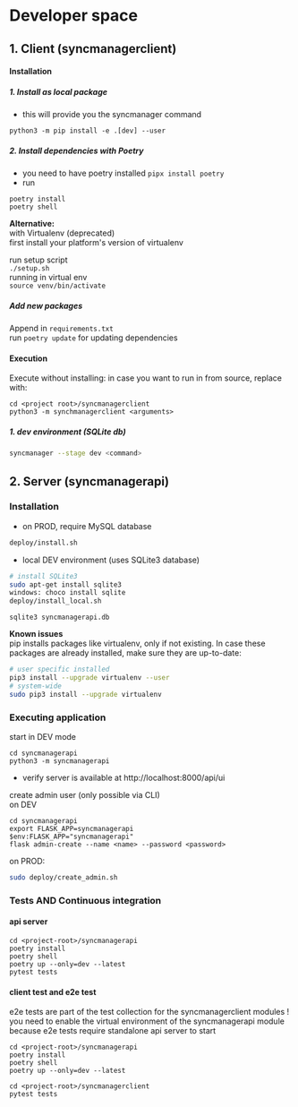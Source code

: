 # Developer space

## 1. Client (syncmanagerclient)

#### Installation
##### 1. Install as local package
* this will provide you the syncmanager command
```
python3 -m pip install -e .[dev] --user
```

##### 2. Install dependencies with Poetry
* you need to have poetry installed `pipx install poetry`
* run
```
poetry install
poetry shell
```

__Alternative:__  
with Virtualenv (deprecated)  
first install your platform's version of virtualenv  

run setup script  
`./setup.sh`  
running in virtual env  
`source venv/bin/activate`  

##### Add new packages
Append in `requirements.txt`  
run `poetry update` for updating dependencies

#### Execution
Execute without installing: in case you want to run in from source, replace with:
```
cd <project root>/syncmanagerclient
python3 -m synchmanagerclient <arguments>
```
##### 1. dev environment (SQLite db)
```bash
syncmanager --stage dev <command>
```



## 2. Server (syncmanagerapi)

### Installation
* on PROD, require MySQL database
```bash
deploy/install.sh
```
* local DEV environment (uses SQLite3 database)

```bash
# install SQLite3
sudo apt-get install sqlite3
windows: choco install sqlite
deploy/install_local.sh
```

```
sqlite3 syncmanagerapi.db
```

__Known issues__  
pip installs packages like virtualenv, only if not existing. 
In case these packages are already installed, make sure they are up-to-date: 
```bash
# user specific installed
pip3 install --upgrade virtualenv --user
# system-wide
sudo pip3 install --upgrade virtualenv
```

### Executing application
start in DEV mode

```
cd syncmanagerapi
python3 -m syncmanagerapi 
```

* verify server is available at http://localhost:8000/api/ui


create admin user (only possible via CLI)  
on DEV

```
cd syncmanagerapi
export FLASK_APP=syncmanagerapi 
$env:FLASK_APP="syncmanagerapi"
flask admin-create --name <name> --password <password>
```

on PROD:
```bash
sudo deploy/create_admin.sh
```


### Tests AND Continuous integration

#### api server
```
cd <project-root>/syncmanagerapi
poetry install
poetry shell
poetry up --only=dev --latest
pytest tests
```

#### client test and e2e test
e2e tests are part of the test collection for the syncmanagerclient modules
! you need to enable the virtual environment of the syncmanagerapi module because e2e tests require 
standalone api server to start
```
cd <project-root>/syncmanagerapi
poetry install
poetry shell
poetry up --only=dev --latest

cd <project-root>/syncmanagerclient 
pytest tests
```
